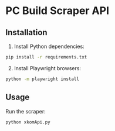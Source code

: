 # PC Build Scraper API

## Installation

1. Install Python dependencies:
```bash
pip install -r requirements.txt
```

2. Install Playwright browsers:
```bash
python -m playwright install
```

## Usage

Run the scraper:
```bash
python xkomApi.py
```